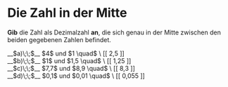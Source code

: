 <!--
version:  0.0.1

language: de

@style
input {
    text-align: center;
}

.flex-container {
    display: flex;
    flex-wrap: wrap;
    align-items: stretch;
    gap: 20px;
}

.flex-child {
    flex: 1;
    min-width: 350px;
    margin-right: 20px;
}

@media (max-width: 400px) {
    .flex-child {
        flex: 100%;
        margin-right: 0;
    }
}
@end

formula: \carry   \textcolor{red}{\scriptsize #1}
formula: \digit   \rlap{\carry{#1}}\phantom{#2}#2
formula: \permil  \text{‰}

import: https://raw.githubusercontent.com/LiaTemplates/Tikz-Jax/main/README.md

script: https://cdn.jsdelivr.net/gh/LiaTemplates/Tikz-Jax@main/dist/index.js


tags: Dezimalzahlen, Zahlenverständnis, sehr leicht, sehr niedrig, Angeben

comment: Wie heißt die Zahl, die genau in der Mitte zwischen den beiden gegebenen Zahlen liegt?

author: Martin Lommatzsch

-->




# Die Zahl in der Mitte

**Gib** die Zahl als Dezimalzahl **an**, die sich genau in der Mitte zwischen den beiden gegebenen Zahlen befindet.





<section class="flex-container">

<div class="flex-child">
__$a)\;\;$__ $4$ und $1 \quad$ \
[[ 2,5   ]] 
</div>
<div class="flex-child">
__$b)\;\;$__ $1$ und $1,5 \quad$ \
[[ 1,25  ]] 
</div> 
<div class="flex-child">
__$c)\;\;$__ $7,7$ und $8,9 \quad$ \
[[ 8,3   ]] 
</div> 
<div class="flex-child">
__$d)\;\;$__ $0,1$ und $0,01 \quad$ \
[[ 0,055 ]] 
</div> 
</section>








